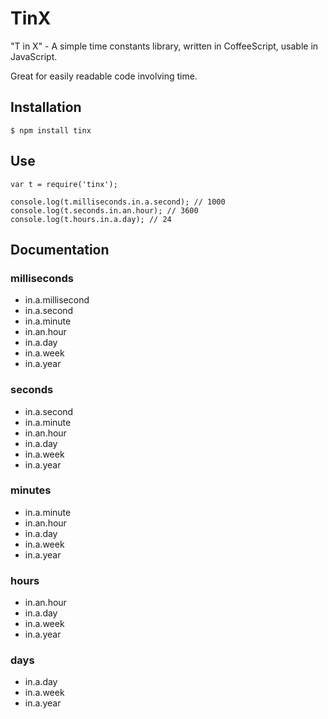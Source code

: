 TinX
=====

"T in X" - A simple time constants library, written in CoffeeScript, usable in JavaScript.

Great for easily readable code involving time.

## Installation

    $ npm install tinx
    
## Use

    var t = require('tinx');
    
    console.log(t.milliseconds.in.a.second); // 1000
    console.log(t.seconds.in.an.hour); // 3600
    console.log(t.hours.in.a.day); // 24
    
## Documentation

### milliseconds

* in.a.millisecond
* in.a.second
* in.a.minute
* in.an.hour
* in.a.day
* in.a.week
* in.a.year
    
### seconds

* in.a.second
* in.a.minute
* in.an.hour
* in.a.day
* in.a.week
* in.a.year
    
### minutes

* in.a.minute
* in.an.hour
* in.a.day
* in.a.week
* in.a.year
    
### hours

* in.an.hour
* in.a.day
* in.a.week
* in.a.year
    
### days

* in.a.day
* in.a.week
* in.a.year
